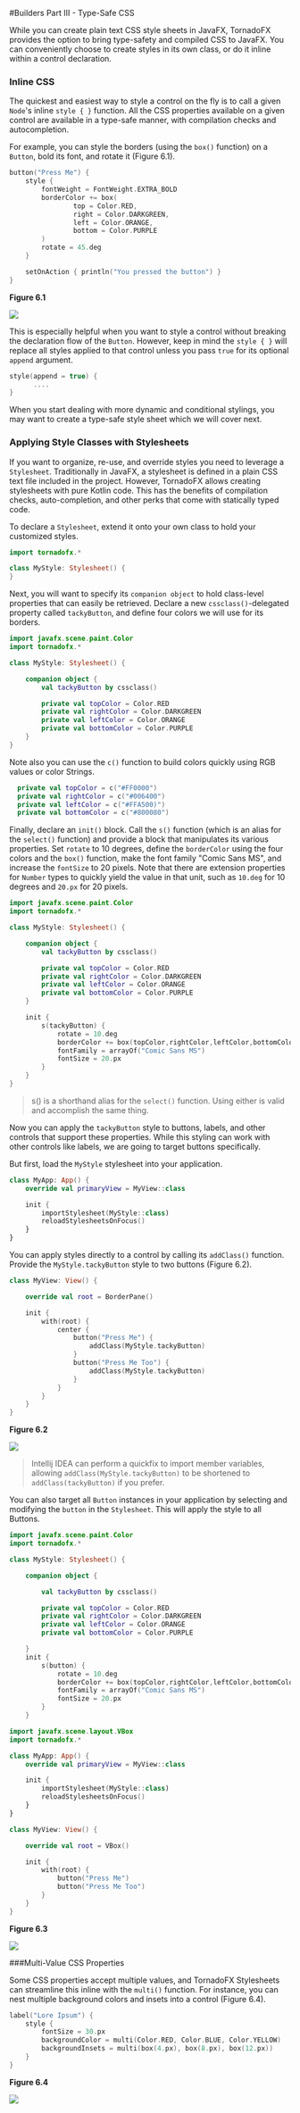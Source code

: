 #Builders Part III - Type-Safe CSS

While you can create plain text CSS style sheets in JavaFX, TornadoFX provides the option to bring type-safety and compiled CSS to JavaFX. You can conveniently choose to create styles in its own class, or do it inline within a control declaration. 

### Inline CSS

The quickest and easiest way to style a control on the fly is to call a given `Node`'s inline `style { }` function. All the CSS properties available on a given control are available in a type-safe manner, with compilation checks and autocompletion. 

For example, you can style the borders (using the `box()` function) on a `Button`, bold its font, and rotate it (Figure 6.1). 

```kotlin
button("Press Me") {
    style {
        fontWeight = FontWeight.EXTRA_BOLD
        borderColor += box(
                top = Color.RED,
                right = Color.DARKGREEN,
                left = Color.ORANGE,
                bottom = Color.PURPLE
        )
        rotate = 45.deg
    }

    setOnAction { println("You pressed the button") }
}
```

**Figure 6.1**

![](http://i.imgur.com/ELI2VdV.png)

This is especially helpful when you want to style a control without breaking the declaration flow of the `Button`. However, keep in mind the `style { }` will replace all styles applied to that control unless you pass `true` for its optional `append` argument. 


```kotlin
style(append = true) {
      ....
}
```
                    
When you start dealing with more dynamic and conditional stylings, you may want to create a type-safe style sheet which we will cover next. 

### Applying Style Classes with Stylesheets

If you want to organize, re-use, and override styles you need to leverage a `Stylesheet`. Traditionally in JavaFX, a stylesheet is defined in a plain CSS text file included in the project. However, TornadoFX allows creating stylesheets with pure Kotlin code. This has the benefits of compilation checks, auto-completion, and other perks that come with statically typed code.

To declare a `Stylesheet`, extend it onto your own class to hold your customized styles. 

```kotlin
import tornadofx.*

class MyStyle: Stylesheet() {
}
```

Next, you will want to specify its `companion object` to hold class-level properties that can easily be retrieved. Declare a new `cssclass()`-delegated property called `tackyButton`, and define four colors we will use for its borders. 

```kotlin
import javafx.scene.paint.Color
import tornadofx.*

class MyStyle: Stylesheet() {

    companion object {
        val tackyButton by cssclass()

        private val topColor = Color.RED
        private val rightColor = Color.DARKGREEN
        private val leftColor = Color.ORANGE
        private val bottomColor = Color.PURPLE
    }
}
```

Note also you can use the `c()` function to build colors quickly using RGB values or color Strings. 

```kotlin
  private val topColor = c("#FF0000")
  private val rightColor = c("#006400")
  private val leftColor = c("#FFA500)")
  private val bottomColor = c("#800080")
  ```

Finally, declare an `init()` block. Call the `s()` function (which is an alias for the `select()` function) and provide a block that manipulates its various properties. Set `rotate` to 10 degrees, define the `borderColor` using the four colors and the `box()` function, make the font family "Comic Sans MS", and increase the `fontSize` to 20 pixels. Note that there are extension properties for `Number` types to quickly yield the value in that unit, such as `10.deg` for 10 degrees and `20.px` for 20 pixels. 

```kotlin
import javafx.scene.paint.Color
import tornadofx.*

class MyStyle: Stylesheet() {

    companion object {
        val tackyButton by cssclass()

        private val topColor = Color.RED
        private val rightColor = Color.DARKGREEN
        private val leftColor = Color.ORANGE
        private val bottomColor = Color.PURPLE
    }

    init {
        s(tackyButton) {
            rotate = 10.deg
            borderColor += box(topColor,rightColor,leftColor,bottomColor)
            fontFamily = arrayOf("Comic Sans MS")
            fontSize = 20.px
        }
    }
}
```

>s() is a shorthand alias for the `select()` function. Using either is valid and accomplish the same thing.

Now you can apply the `tackyButton` style to buttons, labels, and other controls that support these properties. While this styling can work with other controls like labels, we are going to target buttons specifically. 

But first, load the `MyStyle` stylesheet into your application. 

```kotlin
class MyApp: App() {
    override val primaryView = MyView::class

    init {
        importStylesheet(MyStyle::class)
        reloadStylesheetsOnFocus()
    }
}
```

You can apply styles directly to a control by calling its `addClass()` function. Provide the `MyStyle.tackyButton` style to two buttons (Figure 6.2). 

```kotlin
class MyView: View() {

    override val root = BorderPane()

    init {
        with(root) {
            center {
                button("Press Me") {
                    addClass(MyStyle.tackyButton)
                }
                button("Press Me Too") {
                    addClass(MyStyle.tackyButton)
                }
            }
        }
    }
}
```

**Figure 6.2**

![](http://i.imgur.com/INPUj7s.png)

>Intellij IDEA can perform a quickfix to import member variables, allowing `addClass(MyStyle.tackyButton)` to be shortened to `addClass(tackyButton)` if you prefer. 

You can also target all `Button` instances in your application by selecting and modifying the `button` in the `Stylesheet`. This will apply the style to all Buttons. 

```kotlin
import javafx.scene.paint.Color
import tornadofx.*

class MyStyle: Stylesheet() {

    companion object {

        val tackyButton by cssclass()

        private val topColor = Color.RED
        private val rightColor = Color.DARKGREEN
        private val leftColor = Color.ORANGE
        private val bottomColor = Color.PURPLE

    }
    init {
        s(button) {
            rotate = 10.deg
            borderColor += box(topColor,rightColor,leftColor,bottomColor)
            fontFamily = arrayOf("Comic Sans MS")
            fontSize = 20.px
        }
    }
```

```kotlin
import javafx.scene.layout.VBox
import tornadofx.*

class MyApp: App() {
    override val primaryView = MyView::class

    init {
        importStylesheet(MyStyle::class)
        reloadStylesheetsOnFocus()
    }
}
```

```kotlin
class MyView: View() {

    override val root = VBox()

    init {
        with(root) {
            button("Press Me")
            button("Press Me Too")
        }
    }
}
```

**Figure 6.3**

![](http://i.imgur.com/INPUj7s.png)

###Multi-Value CSS Properties

Some CSS properties accept multiple values, and TornadoFX Stylesheets can streamline this inline with the `multi()` function. For instance, you can nest multiple background colors and insets into a control (Figure 6.4). 

```kotlin
label("Lore Ipsum") {
    style {
        fontSize = 30.px
        backgroundColor = multi(Color.RED, Color.BLUE, Color.YELLOW)
        backgroundInsets = multi(box(4.px), box(8.px), box(12.px))
    }
}
```

**Figure 6.4**

![](http://i.imgur.com/TgtS8nX.png)